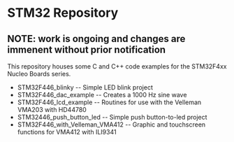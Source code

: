 # STM32 Repository

## NOTE: work is ongoing and changes are immenent without prior notification

This repository houses some C and C++ code examples for the STM32F4xx Nucleo Boards series. 

* STM32F446_blinky -- Simple LED blink project
* STM32F446_dac_example -- Creates a 1000 Hz sine wave
* STM32F446_lcd_example -- Routines for use with the Velleman VMA203 with HD44780
* STM32446_push_button_led -- Simple push button-to-led project
* STM32F446_with_Velleman_VMA412 -- Graphic and touchscreen functions for VMA412 with ILI9341

